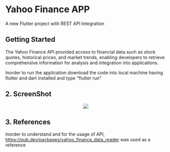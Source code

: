# Yahoo Finance APP

A new Flutter project with REST API Integration

## Getting Started

The Yahoo Finance API provided access to financial data such as stock quotes, historical prices, and market trends, enabling developers to retrieve comprehensive information for analysis and integration into applications. 

Inorder to run the application download the code into local machine having flutter and dart installed and type "flutter run"


## 2. ScreenShot
<p align="center">
  <img src="detailed.png"/>
</p>

## 3. References
Inorder to understand and for the usage of API, https://pub.dev/packages/yahoo_finance_data_reader was used as a reference
